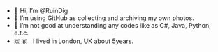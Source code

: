 - 👋 Hi, I’m @RuinDig
- 👀 I’m using GitHub as collecting and archiving my own photos.
- 🌱 I’m not good at understanding any codes like as C#, Java, Python, e.t.c.
- &#x1f1ec; &#x1f1e7;　I lived in London, UK about 5years. 
